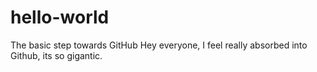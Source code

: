 # hello-world
The basic step towards GitHub
Hey everyone, I feel really absorbed into Github, its so gigantic.
